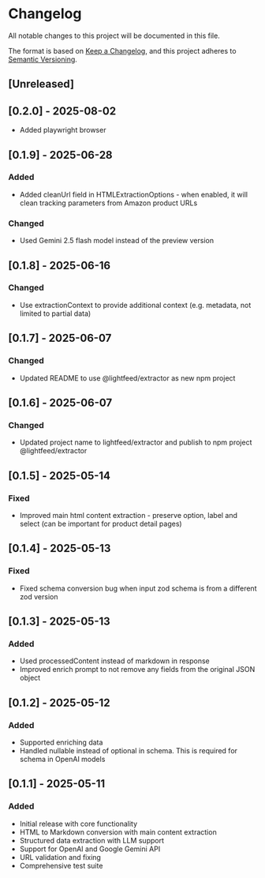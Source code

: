 # Changelog

All notable changes to this project will be documented in this file.

The format is based on [Keep a Changelog](https://keepachangelog.com/en/1.0.0/),
and this project adheres to [Semantic Versioning](https://semver.org/spec/v2.0.0.html).

## [Unreleased]

## [0.2.0] - 2025-08-02
- Added playwright browser

## [0.1.9] - 2025-06-28

### Added
- Added cleanUrl field in HTMLExtractionOptions - when enabled, it will clean tracking parameters from Amazon product URLs

### Changed
- Used Gemini 2.5 flash model instead of the preview version

## [0.1.8] - 2025-06-16

### Changed
- Use extractionContext to provide additional context (e.g. metadata, not limited to partial data)

## [0.1.7] - 2025-06-07

### Changed
- Updated README to use @lightfeed/extractor as new npm project

## [0.1.6] - 2025-06-07

### Changed
- Updated project name to lightfeed/extractor and publish to npm project @lightfeed/extractor

## [0.1.5] - 2025-05-14

### Fixed
- Improved main html content extraction - preserve option, label and select (can be important for product detail pages)

## [0.1.4] - 2025-05-13

### Fixed
- Fixed schema conversion bug when input zod schema is from a different zod version

## [0.1.3] - 2025-05-13

### Added
- Used processedContent instead of markdown in response
- Improved enrich prompt to not remove any fields from the original JSON object

## [0.1.2] - 2025-05-12

### Added
- Supported enriching data
- Handled nullable instead of optional in schema. This is required for schema in OpenAI models

## [0.1.1] - 2025-05-11

### Added
- Initial release with core functionality
- HTML to Markdown conversion with main content extraction
- Structured data extraction with LLM support
- Support for OpenAI and Google Gemini API
- URL validation and fixing
- Comprehensive test suite

